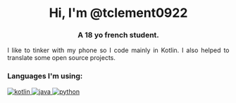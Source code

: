 <h1 align="center">Hi, I'm @tclement0922</h1>
<h3 align="center">A 18 yo french student.</h3>

<p align="justify">I like to tinker with my phone so I code mainly in Kotlin. I also helped to translate some open source projects.</p>

<h3 align="left">Languages I'm using:</h3>
<p align="left"> <a href="https://kotlinlang.org" target="_blank"> <img src="https://img.shields.io/badge/%20-Kotlin-blue?logo=kotlin&color=766DB2&logoColor=FFFFFF&style=for-the-badge" alt="kotlin"/> </a> <a href="https://www.java.com" target="_blank"> <img src="https://img.shields.io/badge/%20-Java-blue?logo=java&color=f89820&logoColor=FFFFFF&style=for-the-badge" alt="java" /> </a> <a href="https://www.python.org" target="_blank"> <img src="https://img.shields.io/badge/%20-Python-blue?logo=python&color=FFD43B&logoColor=000000&style=for-the-badge" alt="python" /> </a> </p>
